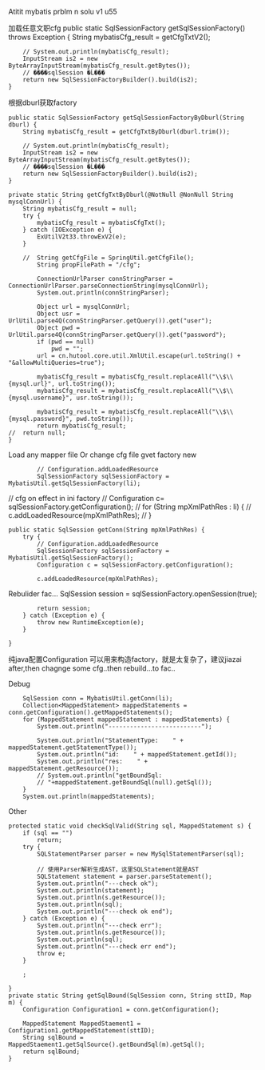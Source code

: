 Atitit mybatis prblm n solu v1 u55


加载任意文职cfg
	public static SqlSessionFactory getSqlSessionFactory() throws Exception {
		String mybatisCfg_result = getCfgTxtV2();

		// System.out.println(mybatisCfg_result);
		InputStream is2 = new ByteArrayInputStream(mybatisCfg_result.getBytes());
		// ����sqlSession �Ĺ���
		return new SqlSessionFactoryBuilder().build(is2);
	}

根据dburl获取factory
	
	public static SqlSessionFactory getSqlSessionFactoryByDburl(String dburl) {
		String mybatisCfg_result = getCfgTxtByDburl(dburl.trim());

		// System.out.println(mybatisCfg_result);
		InputStream is2 = new ByteArrayInputStream(mybatisCfg_result.getBytes());
		// ����sqlSession �Ĺ���
		return new SqlSessionFactoryBuilder().build(is2);
	}

	private static String getCfgTxtByDburl(@NotNull @NonNull String mysqlConnUrl) {
		String mybatisCfg_result = null;
		try {
			mybatisCfg_result = mybatisCfgTxt();
		} catch (IOException e) {
			ExUtilV2t33.throwExV2(e);
		}

		//	String getCfgFile = SpringUtil.getCfgFile();
			String propFilePath = "/cfg";
			 
			ConnectionUrlParser connStringParser = ConnectionUrlParser.parseConnectionString(mysqlConnUrl);
			System.out.println(connStringParser);

			Object url = mysqlConnUrl;
			Object usr = UrlUtil.parse4Q(connStringParser.getQuery()).get("user");
			Object pwd = UrlUtil.parse4Q(connStringParser.getQuery()).get("password");
			if (pwd == null)
				pwd = "";
			url = cn.hutool.core.util.XmlUtil.escape(url.toString() + "&allowMultiQueries=true");

			mybatisCfg_result = mybatisCfg_result.replaceAll("\\$\\{mysql.url}", url.toString());
			mybatisCfg_result = mybatisCfg_result.replaceAll("\\$\\{mysql.username}", usr.toString());

			mybatisCfg_result = mybatisCfg_result.replaceAll("\\$\\{mysql.password}", pwd.toString());
			return mybatisCfg_result;
	//	return null;
	}

Load any mapper file
Or change cfg file  gvet factory new

			// Configuration.addLoadedResource
			SqlSessionFactory sqlSessionFactory = MybatisUtil.getSqlSessionFactory(li);
//		cfg on effect in ini factory
			// Configuration c= sqlSessionFactory.getConfiguration();
//			 for (String mpXmlPathRes : li) {
//				 c.addLoadedResource(mpXmlPathRes);
//			}

	public static SqlSession getConn(String mpXmlPathRes) {
		try {
			// Configuration.addLoadedResource
			SqlSessionFactory sqlSessionFactory = MybatisUtil.getSqlSessionFactory();
			Configuration c = sqlSessionFactory.getConfiguration();

			c.addLoadedResource(mpXmlPathRes);
Rebulider fac...
			SqlSession session = sqlSessionFactory.openSession(true);

			return session;
		} catch (Exception e) {
			throw new RuntimeException(e);
		}

	}

纯java配置Configuration
可以用来构造factory，就是太复杂了，建议jiazai after,then chagnge some cfg..then rebuild...to fac..

Debug

		SqlSession conn = MybatisUtil.getConn(li);
		Collection<MappedStatement> mappedStatements = conn.getConfiguration().getMappedStatements();
		for (MappedStatement mappedStatement : mappedStatements) {
			System.out.println("--------------------------");

			System.out.println("StatementType:    " + mappedStatement.getStatementType());
			System.out.println("id:    " + mappedStatement.getId());
			System.out.println("res:    " + mappedStatement.getResource());
			// System.out.println("getBoundSql:
			// "+mappedStatement.getBoundSql(null).getSql());
		}
		System.out.println(mappedStatements);
Other

	protected static void checkSqlValid(String sql, MappedStatement s) {
		if (sql == "")
			return;
		try {
			SQLStatementParser parser = new MySqlStatementParser(sql);

			// 使用Parser解析生成AST，这里SQLStatement就是AST
			SQLStatement statement = parser.parseStatement();
			System.out.println("---check ok");
			System.out.println(statement);
			System.out.println(s.getResource());
			System.out.println(sql);
			System.out.println("---check ok end");
		} catch (Exception e) {
			System.out.println("---check err");
			System.out.println(s.getResource());
			System.out.println(sql);
			System.out.println("---check err end");
			throw e;
		}

		;

	}
	private static String getSqlBound(SqlSession conn, String sttID, Map m) {
		Configuration Configuration1 = conn.getConfiguration();

		MappedStatement MappedStaement1 = Configuration1.getMappedStatement(sttID);
		String sqlBound = MappedStaement1.getSqlSource().getBoundSql(m).getSql();
		return sqlBound;
	}
